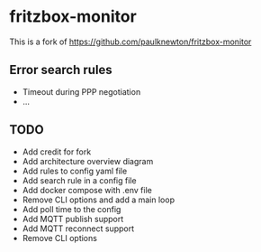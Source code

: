 # fritzbox-monitor


This is a fork of https://github.com/paulknewton/fritzbox-monitor


## Error search rules

- Timeout during PPP negotiation
- ...


## TODO
- Add credit for fork
- Add architecture overview diagram
- Add rules to config yaml file 
- Add search rule in a config file
- Add docker compose with .env file
- Remove CLI options and add a main loop
- Add poll time to the config
- Add MQTT publish support
- Add MQTT reconnect support
- Remove CLI options
